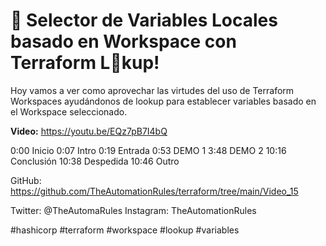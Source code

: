 # 🤖 Selector de Variables Locales basado en Workspace con Terraform L👀kup!

Hoy vamos a ver como aprovechar las virtudes del uso de Terraform Workspaces ayudándonos de lookup para establecer variables basado en el Workspace seleccionado.

**Video:** https://youtu.be/EQz7pB7I4bQ

0:00 Inicio
0:07 Intro
0:19 Entrada
0:53 DEMO 1
3:48 DEMO 2
10:16 Conclusión
10:38 Despedida
10:46 Outro

GitHub: 
https://github.com/TheAutomationRules/terraform/tree/main/Video_15

Twitter: @TheAutomaRules
Instagram: TheAutomationRules

#hashicorp #terraform #workspace #lookup #variables